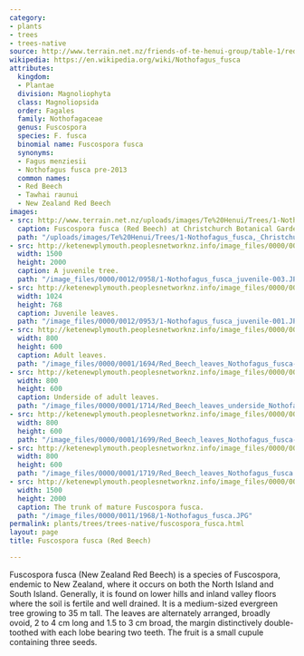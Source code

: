 ```yaml
---
category:
- plants
- trees
- trees-native
source: http://www.terrain.net.nz/friends-of-te-henui-group/table-1/red-beech.html
wikipedia: https://en.wikipedia.org/wiki/Nothofagus_fusca
attributes:
  kingdom:
  - Plantae
  division: Magnoliophyta
  class: Magnoliopsida
  order: Fagales
  family: Nothofagaceae
  genus: Fuscospora
  species: F. fusca
  binomial name: Fuscospora fusca
  synonyms:
  - Fagus menziesii
  - Nothofagus fusca pre-2013
  common names:
  - Red Beech
  - Tawhai raunui
  - New Zealand Red Beech
images:
- src: http://www.terrain.net.nz/uploads/images/Te%20Henui/Trees/1-Nothofagus_fusca,_Christchurch_Botanic_Gardens,_.jpg
  caption: Fuscospora fusca (Red Beech) at Christchurch Botanical Gardens.
  path: "/uploads/images/Te%20Henui/Trees/1-Nothofagus_fusca,_Christchurch_Botanic_Gardens,_.jpg"
- src: http://ketenewplymouth.peoplesnetworknz.info/image_files/0000/0012/0958/1-Nothofagus_fusca_juvenile-003.JPG
  width: 1500
  height: 2000
  caption: A juvenile tree.
  path: "/image_files/0000/0012/0958/1-Nothofagus_fusca_juvenile-003.JPG"
- src: http://ketenewplymouth.peoplesnetworknz.info/image_files/0000/0012/0953/1-Nothofagus_fusca_juvenile-001.JPG
  width: 1024
  height: 768
  caption: Juvenile leaves.
  path: "/image_files/0000/0012/0953/1-Nothofagus_fusca_juvenile-001.JPG"
- src: http://ketenewplymouth.peoplesnetworknz.info/image_files/0000/0001/1694/Red_Beech_leaves_Nothofagus_fusca-1.JPG
  width: 800
  height: 600
  caption: Adult leaves.
  path: "/image_files/0000/0001/1694/Red_Beech_leaves_Nothofagus_fusca-1.JPG"
- src: http://ketenewplymouth.peoplesnetworknz.info/image_files/0000/0001/1714/Red_Beech_leaves_underside_Nothofagus_fusca-1.JPG
  width: 800
  height: 600
  caption: Underside of adult leaves.
  path: "/image_files/0000/0001/1714/Red_Beech_leaves_underside_Nothofagus_fusca-1.JPG"
- src: http://ketenewplymouth.peoplesnetworknz.info/image_files/0000/0001/1699/Red_Beech_leaves_Nothofagus_fusca-2.JPG
  width: 800
  height: 600
  path: "/image_files/0000/0001/1699/Red_Beech_leaves_Nothofagus_fusca-2.JPG"
- src: http://ketenewplymouth.peoplesnetworknz.info/image_files/0000/0001/1719/Red_Beech_leaves_Nothofagus_fusca.JPG
  width: 800
  height: 600
  path: "/image_files/0000/0001/1719/Red_Beech_leaves_Nothofagus_fusca.JPG"
- src: http://ketenewplymouth.peoplesnetworknz.info/image_files/0000/0011/1968/1-Nothofagus_fusca.JPG
  width: 1500
  height: 2000
  caption: The trunk of mature Fuscospora fusca.
  path: "/image_files/0000/0011/1968/1-Nothofagus_fusca.JPG"
permalink: plants/trees/trees-native/fuscospora_fusca.html
layout: page
title: Fuscospora fusca (Red Beech)

---
```

Fuscospora fusca (New Zealand Red Beech) is a species of Fuscospora, endemic to New Zealand, where it occurs on both the North Island and South Island. Generally, it is found on lower hills and inland valley floors where the soil is fertile and well drained. It is a medium-sized evergreen tree growing to 35 m tall. The leaves are alternately arranged, broadly ovoid, 2 to 4 cm long and 1.5 to 3 cm broad, the margin distinctively double-toothed with each lobe bearing two teeth. The fruit is a small cupule containing three seeds.

